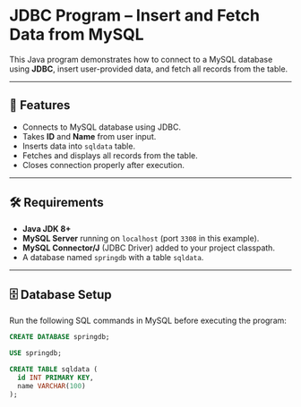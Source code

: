 # JDBC Program – Insert and Fetch Data from MySQL

This Java program demonstrates how to connect to a MySQL database using **JDBC**, insert user-provided data, and fetch all records from the table.

---

## 📌 Features
- Connects to MySQL database using JDBC.
- Takes **ID** and **Name** from user input.
- Inserts data into `sqldata` table.
- Fetches and displays all records from the table.
- Closes connection properly after execution.

---

## 🛠️ Requirements
- **Java JDK 8+**
- **MySQL Server** running on `localhost` (port `3308` in this example).
- **MySQL Connector/J** (JDBC Driver) added to your project classpath.
- A database named `springdb` with a table `sqldata`.

---

## 🗄️ Database Setup

Run the following SQL commands in MySQL before executing the program:

```sql
CREATE DATABASE springdb;

USE springdb;

CREATE TABLE sqldata (
  id INT PRIMARY KEY,
  name VARCHAR(100)
);
